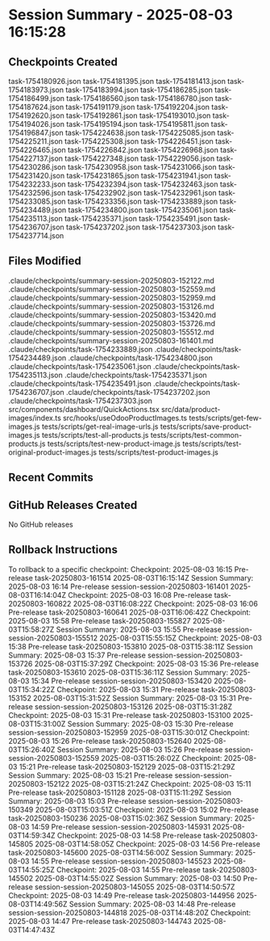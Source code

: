 # Session Summary - 2025-08-03 16:15:28

## Checkpoints Created
task-1754180926.json
task-1754181395.json
task-1754181413.json
task-1754183973.json
task-1754183994.json
task-1754186285.json
task-1754186499.json
task-1754186560.json
task-1754186780.json
task-1754187624.json
task-1754191179.json
task-1754192204.json
task-1754192620.json
task-1754192861.json
task-1754193010.json
task-1754194026.json
task-1754195194.json
task-1754195811.json
task-1754196847.json
task-1754224638.json
task-1754225085.json
task-1754225211.json
task-1754225308.json
task-1754226451.json
task-1754226465.json
task-1754226842.json
task-1754226968.json
task-1754227137.json
task-1754227348.json
task-1754229056.json
task-1754230286.json
task-1754230958.json
task-1754231066.json
task-1754231420.json
task-1754231865.json
task-1754231941.json
task-1754232233.json
task-1754232394.json
task-1754232463.json
task-1754232596.json
task-1754232902.json
task-1754232961.json
task-1754233085.json
task-1754233356.json
task-1754233889.json
task-1754234489.json
task-1754234800.json
task-1754235061.json
task-1754235113.json
task-1754235371.json
task-1754235491.json
task-1754236707.json
task-1754237202.json
task-1754237303.json
task-1754237714.json

## Files Modified
.claude/checkpoints/summary-session-20250803-152122.md
.claude/checkpoints/summary-session-20250803-152559.md
.claude/checkpoints/summary-session-20250803-152959.md
.claude/checkpoints/summary-session-20250803-153126.md
.claude/checkpoints/summary-session-20250803-153420.md
.claude/checkpoints/summary-session-20250803-153726.md
.claude/checkpoints/summary-session-20250803-155512.md
.claude/checkpoints/summary-session-20250803-161401.md
.claude/checkpoints/task-1754233889.json
.claude/checkpoints/task-1754234489.json
.claude/checkpoints/task-1754234800.json
.claude/checkpoints/task-1754235061.json
.claude/checkpoints/task-1754235113.json
.claude/checkpoints/task-1754235371.json
.claude/checkpoints/task-1754235491.json
.claude/checkpoints/task-1754236707.json
.claude/checkpoints/task-1754237202.json
.claude/checkpoints/task-1754237303.json
src/components/dashboard/QuickActions.tsx
src/data/product-images/index.ts
src/hooks/useOdooProductImages.ts
tests/scripts/get-few-images.js
tests/scripts/get-real-image-urls.js
tests/scripts/save-product-images.js
tests/scripts/test-all-products.js
tests/scripts/test-common-products.js
tests/scripts/test-new-product-image.js
tests/scripts/test-original-product-images.js
tests/scripts/test-product-images.js

## Recent Commits


## GitHub Releases Created
No GitHub releases

## Rollback Instructions
To rollback to a specific checkpoint:
Checkpoint: 2025-08-03 16:15	Pre-release	task-20250803-161514	2025-08-03T16:15:14Z
Session Summary: 2025-08-03 16:14	Pre-release	session-session-20250803-161401	2025-08-03T16:14:04Z
Checkpoint: 2025-08-03 16:08	Pre-release	task-20250803-160822	2025-08-03T16:08:22Z
Checkpoint: 2025-08-03 16:06	Pre-release	task-20250803-160641	2025-08-03T16:06:42Z
Checkpoint: 2025-08-03 15:58	Pre-release	task-20250803-155827	2025-08-03T15:58:27Z
Session Summary: 2025-08-03 15:55	Pre-release	session-session-20250803-155512	2025-08-03T15:55:15Z
Checkpoint: 2025-08-03 15:38	Pre-release	task-20250803-153810	2025-08-03T15:38:11Z
Session Summary: 2025-08-03 15:37	Pre-release	session-session-20250803-153726	2025-08-03T15:37:29Z
Checkpoint: 2025-08-03 15:36	Pre-release	task-20250803-153610	2025-08-03T15:36:11Z
Session Summary: 2025-08-03 15:34	Pre-release	session-session-20250803-153420	2025-08-03T15:34:22Z
Checkpoint: 2025-08-03 15:31	Pre-release	task-20250803-153152	2025-08-03T15:31:52Z
Session Summary: 2025-08-03 15:31	Pre-release	session-session-20250803-153126	2025-08-03T15:31:28Z
Checkpoint: 2025-08-03 15:31	Pre-release	task-20250803-153100	2025-08-03T15:31:00Z
Session Summary: 2025-08-03 15:30	Pre-release	session-session-20250803-152959	2025-08-03T15:30:01Z
Checkpoint: 2025-08-03 15:26	Pre-release	task-20250803-152640	2025-08-03T15:26:40Z
Session Summary: 2025-08-03 15:26	Pre-release	session-session-20250803-152559	2025-08-03T15:26:02Z
Checkpoint: 2025-08-03 15:21	Pre-release	task-20250803-152129	2025-08-03T15:21:29Z
Session Summary: 2025-08-03 15:21	Pre-release	session-session-20250803-152122	2025-08-03T15:21:24Z
Checkpoint: 2025-08-03 15:11	Pre-release	task-20250803-151128	2025-08-03T15:11:29Z
Session Summary: 2025-08-03 15:03	Pre-release	session-session-20250803-150349	2025-08-03T15:03:51Z
Checkpoint: 2025-08-03 15:02	Pre-release	task-20250803-150236	2025-08-03T15:02:36Z
Session Summary: 2025-08-03 14:59	Pre-release	session-session-20250803-145931	2025-08-03T14:59:34Z
Checkpoint: 2025-08-03 14:58	Pre-release	task-20250803-145805	2025-08-03T14:58:05Z
Checkpoint: 2025-08-03 14:56	Pre-release	task-20250803-145600	2025-08-03T14:56:00Z
Session Summary: 2025-08-03 14:55	Pre-release	session-session-20250803-145523	2025-08-03T14:55:25Z
Checkpoint: 2025-08-03 14:55	Pre-release	task-20250803-145502	2025-08-03T14:55:02Z
Session Summary: 2025-08-03 14:50	Pre-release	session-session-20250803-145055	2025-08-03T14:50:57Z
Checkpoint: 2025-08-03 14:49	Pre-release	task-20250803-144956	2025-08-03T14:49:56Z
Session Summary: 2025-08-03 14:48	Pre-release	session-session-20250803-144818	2025-08-03T14:48:20Z
Checkpoint: 2025-08-03 14:47	Pre-release	task-20250803-144743	2025-08-03T14:47:43Z
